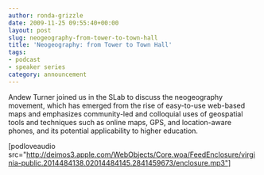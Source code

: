```yaml
---
author: ronda-grizzle
date: 2009-11-25 09:55:40+00:00
layout: post
slug: neogeography-from-tower-to-town-hall
title: 'Neogeography: from Tower to Town Hall'
tags:
- podcast
- speaker series
category: announcement
---
```


Andew Turner joined us in the SLab to discuss the neogeography movement, which has emerged from the rise of easy-to-use web-based maps and emphasizes community-led and colloquial uses of geospatial tools and techniques such as online maps, GPS, and location-aware phones, and its potential applicability to higher education.

[podloveaudio src="http://deimos3.apple.com/WebObjects/Core.woa/FeedEnclosure/virginia-public.2014484138.02014484145.2841459673/enclosure.mp3"]
